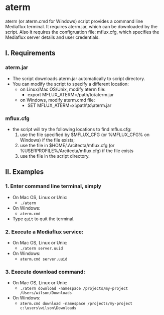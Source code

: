 # aterm

aterm (or aterm.cmd for Windows) script provides a command line Mediaflux terminal. It requires aterm.jar, which can be downloaded by the script. Also it requires the configruation file: mflux.cfg, which specifies the Mediaflux server details and user credentials.

## I. Requirements

### aterm.jar
* The script downloads aterm.jar automatically to script directory.
* You can modify the script to specify a different location:
  * on Linux/Mac OS/Unix, modify aterm file:
    * export MFLUX_ATERM=/path/to/aterm.jar
  * on Windows, modify aterm.cmd file:
    * SET MFLUX_ATERM=x:\path\to\aterm.jar

### mflux.cfg
* the script will try the following locations to find mflux.cfg:
  1. use the file specified by $MFLUX_CFG (or %MFLUX_CFG% on Windows) if the file exists;
  2. use the file in $HOME/.Arcitecta/mflux.cfg (or %USERPROFILE%/Arcitecta/mflux.cfg) if the file exists
  3. use the file in the script directory.

## II. Examples

### 1. Enter command line terminal, simply 
* On Mac OS, Linux or Unix:
  * `./aterm`
* On Windows:
  * `aterm.cmd`
* Type `quit` to quit the terminal.
### 2. Execute a Mediaflux service:
* On Mac OS, Linux or Unix:
  * `./aterm server.uuid`
* On Windows:
  * `aterm.cmd server.uuid`
### 3. Execute download command:
* On Mac OS, Linux or Unix:
  * `./aterm download -namespace /projects/my-project /Users/wilson/Downloads`
* On Windows:
  * `aterm.cmd download -namespace /projects/my-project c:\users\wilson\Downloads`

